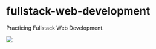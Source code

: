 # fullstack-web-development
Practicing Fullstack Web Development.

<image src="./public/assets/images/Fullstack Web Development.png"/>
